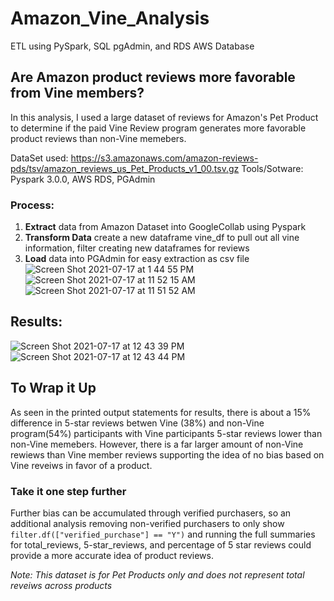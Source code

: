 # Amazon_Vine_Analysis
ETL using PySpark, SQL pgAdmin, and RDS AWS Database
## Are Amazon product reviews more favorable from Vine members?
In this analysis, I used a large dataset of reviews for Amazon's Pet Product to determine if the paid Vine Review program generates more favorable product reviews than non-Vine memebers.

DataSet used: https://s3.amazonaws.com/amazon-reviews-pds/tsv/amazon_reviews_us_Pet_Products_v1_00.tsv.gz
Tools/Sotware: Pyspark 3.0.0, AWS RDS, PGAdmin

### Process:
1. **Extract** data from Amazon Dataset into GoogleCollab using Pyspark
2. **Transform Data** create a new dataframe vine_df to pull out all vine information, filter creating new dataframes for reviews 
3. **Load** data into PGAdmin for easy extraction as csv file 
![Screen Shot 2021-07-17 at 1 44 55 PM](https://user-images.githubusercontent.com/79612565/126049008-2ef52a8a-3a93-4016-a792-5b05c92f26d0.png)
![Screen Shot 2021-07-17 at 11 52 15 AM](https://user-images.githubusercontent.com/79612565/126049019-a006bc9c-951f-452d-a05a-4b1fed0cbb25.png)
![Screen Shot 2021-07-17 at 11 51 52 AM](https://user-images.githubusercontent.com/79612565/126049010-027a134d-960c-47ba-90b6-808f1591128a.png)


## Results:

![Screen Shot 2021-07-17 at 12 43 39 PM](https://user-images.githubusercontent.com/79612565/126048168-8c72c7db-ab6b-43bb-a8b7-1ccf4f1edbce.png)
![Screen Shot 2021-07-17 at 12 43 44 PM](https://user-images.githubusercontent.com/79612565/126048169-f5a2832b-ae11-472f-8343-30c2861fa4a6.png)

## To Wrap it Up
As seen in the printed output statements for results, there is about a 15% difference in 5-star reviews betwen Vine (38%) and non-Vine program(54%) participants with Vine participants 5-star reviews lower than non-Vine memebers. However, there is a far larger amount of non-Vine rewiews than Vine member reviews supporting the idea of no bias based on Vine reveiws in favor of a product. 

### Take it one step further
Further bias can be accumulated through verified purchasers, so an additional analysis removing non-verified purchasers to only show ```filter.df(["verified_purchase"] == "Y")```  and running the full summaries for total_reviews, 5-star_reviews, and percentage of 5 star reviews could provide a more accurate idea of product reviews.

_Note: This dataset is for Pet Products only and does not represent total reveiws across products_
